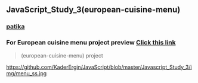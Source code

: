 ## JavaScript_Study_3(european-cuisine-menu)
### [patika](https://academy.patika.dev/tr/profile)
### For European cuisine menu project preview [Click  this link](https://kaderergin.github.io/JavaScript/Javascript_Study_3/) 

> (european-cuisine-menu) project

https://github.com/KaderErgin/JavaScript/blob/master/Javascript_Study_3/img/menu_ss.jpg
